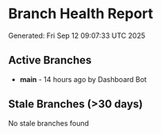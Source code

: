 # Branch Health Report
Generated: Fri Sep 12 09:07:33 UTC 2025

## Active Branches
- **main** - 14 hours ago by Dashboard Bot

## Stale Branches (>30 days)
No stale branches found
